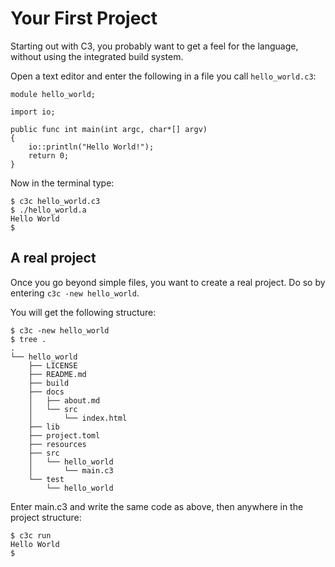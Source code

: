 # Your First Project

Starting out with C3, you probably want to get a feel for the language, without using the integrated build system.

Open a text editor and enter the following in a file you call `hello_world.c3`:

```
module hello_world;

import io;

public func int main(int argc, char*[] argv) 
{
    io::println("Hello World!");
    return 0;
}
```

Now in the terminal type:

```
$ c3c hello_world.c3
$ ./hello_world.a
Hello World
$ 
```

## A real project

Once you go beyond simple files, you want to create a real project. Do so by entering `c3c -new hello_world`.

You will get the following structure:


```
$ c3c -new hello_world 
$ tree .
.
└── hello_world
    ├── LICENSE
    ├── README.md
    ├── build
    ├── docs
    │   ├── about.md
    │   └── src
    │       └── index.html
    ├── lib
    ├── project.toml
    ├── resources
    ├── src
    │   └── hello_world
    │       └── main.c3
    └── test
        └── hello_world
```

Enter main.c3 and write the same code as above, then anywhere in the project structure:

```
$ c3c run
Hello World
$ 
```

